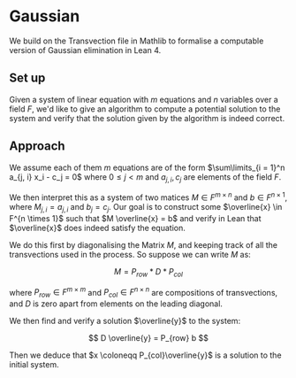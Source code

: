 # Gaussian

We build on the Transvection file in Mathlib to formalise a computable version of Gaussian elimination in Lean 4.

## Set up

Given a system of linear equation with $m$ equations and $n$ variables over a field $F$, we'd like to give an algorithm to compute a potential solution to the system and verify that the solution given by the algorithm is indeed correct.

## Approach

We assume each of them $m$ equations are of the form $\sum\limits_{i = 1}^n a_{j, i} x_i - c_j = 0$ where $0 \leq j < m$ and $a_{j, i}, c_j$ are elements of the field $F$. 

We then interpret this as a system of two matices $M \in F^{m \times n}$ and $b \in F^{n \times 1}$, where $M_{j, i} = a_{j, i}$ and $b_{j} = c_j$. Our goal is to construct some $\overline{x} \in F^{n \times 1}$ such that $M \overline{x} = b$ and verify in Lean that $\overline{x}$ does indeed satisfy the equation.

We do this first by diagonalising the Matrix $M$, and keeping track of all the transvections used in the process. So suppose we can write $M$ as:

$$ M = P_{row} * D * P_{col} $$

where $P_{row} \in F^{m \times m}$ and $P_{col} \in F^{n \times n}$ are compositions of transvections, and $D$ is zero apart from elements on the leading diagonal.

We then find and verify a solution $\overline{y}$ to the system:

$$ D \overline{y} = P_{row} b $$

Then we deduce that $x \coloneqq P_{col}\overline{y}$ is a solution to the initial system.